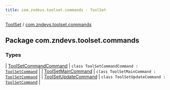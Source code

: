 ```yaml
---
title: com.zndevs.toolset.commands - ToolSet
---
```


[ToolSet](../index.html) / [com.zndevs.toolset.commands](./index.html)

## Package com.zndevs.toolset.commands

### Types

| [ToolSetCommandCommand](-tool-set-command-command/index.html) | `class ToolSetCommandCommand : `[`ToolSetCommand`](../com.zndevs.toolset/-tool-set-command/index.html) |
| [ToolSetMainCommand](-tool-set-main-command/index.html) | `class ToolSetMainCommand : `[`ToolSetCommand`](../com.zndevs.toolset/-tool-set-command/index.html) |
| [ToolSetUpdateCommand](-tool-set-update-command/index.html) | `class ToolSetUpdateCommand : `[`ToolSetCommand`](../com.zndevs.toolset/-tool-set-command/index.html) |

